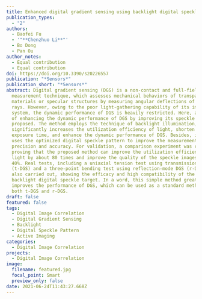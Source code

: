 ```yaml
---
title: Enhanced digital gradient sensing using backlight digital speckle target
publication_types:
  - "2"
authors:
  - Baofei Fu
  - '"**Chenzhuo Li**"'
  - Bo Dong
  - Pan Ou
author_notes:
  - Equal contribution
  - Equal contribution
doi: https://doi.org/10.3390/s20226557
publication: "*Sensors*"
publication_short: "*Sensors*"
abstract: Digital gradient sensing (DGS) is a non-contact and full-field optical
  measurement technique, which assesses mechanical behaviors of transparent
  materials or specular structures by measuring angular deflections of light
  rays. However, owing to the poor light-gathering capability of its imaging
  system, the dynamic performance of DGS is heavily restricted. Here, a method
  of enhancing the dynamic performance of DGS by improving its speckle target is
  proposed. The method employs the technique of backlight illumination, which
  significantly increases the utilization efficiency of light, shorten the
  exposure time, and enhance the dynamic performance of DGS. Besides, it also
  uses the optimized digital speckle pattern to improve the measurement
  precision and accuracy. For validation, a comparison experiment was conducted,
  proving that the proposed method can improve the utilization efficiency of
  light by about 80 times and improve the quality of the speckle images by about
  40%. Real tests, including a uniaxial tension test using transmission-mode DGS
  (t-DGS) and a three-point bending test using reflection-mode DGS (r-DGS), were
  also carried out, showing the efficacy and high compatibility of the proposed
  backlight digital speckle target. In a word, this simple method greatly
  improves the performance of DGS, which can be used as a standard method in
  both t-DGS and r-DGS.
draft: false
featured: false
tags:
  - Digital Image Correlation
  - Digital Gradient Sensing
  - Backlight
  - Digital Speckle Pattern
  - Active Imaging
categories:
  - Digital Image Correlation
projects:
  - Digital Image Correlation
image:
  filename: featured.jpg
  focal_point: Smart
  preview_only: false
date: 2021-06-24T11:43:27.668Z
---
```

